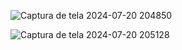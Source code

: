 ![Captura de tela 2024-07-20 204850](https://github.com/user-attachments/assets/5e1a724b-9026-435f-b0aa-2f909cfdb916)

![Captura de tela 2024-07-20 205128](https://github.com/user-attachments/assets/6b1564fc-ecdf-4c6a-ba04-e49c6bcee1ee)

